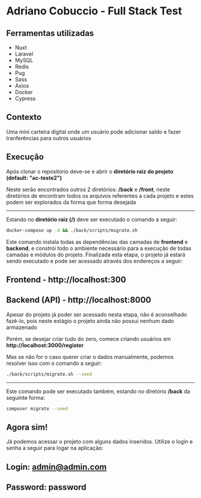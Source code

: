 # Adriano Cobuccio - Full Stack Test

## Ferramentas utilizadas

* Nuxt
* Laravel
* MySQL
* Redis
* Pug
* Sass
* Axios
* Docker
* Cypress

## Contexto

Uma mini carteira digital onde um usuário pode adicionar saldo e fazer tranferências para outros usuários

## Execução

Após clonar o repositório deve-se e abrir o **diretório raiz do projeto (default: "ac-teste2")**

Neste serão encontrados outros 2 diretórios: **/back** e **/front**, neste diretórios de encontram todos os arquivos referentes a cada projeto e estes podem ser explorados da forma que forma desejada

___

Estando no **diretório raiz (/)** deve ser executado o comando a seguir:

```sh
docker-compose up -d && ./back/scripts/migrate.sh
```

Este comando instala todas as dependências das camadas de **frontend** e **backend**, e constrói todo o ambiente necessário para a execução de todas camadas e módulos do projeto. Finalizada esta etapa, o projeto já estará sendo executado e pode ser acessado através dos endereços a seguir:

**Frontend** - http://localhost:300
---
**Backend (API)** - http://localhost:8000
---

Apesar do projeto já poder ser acessado nesta etapa, não é aconselhado fazê-lo, pois neste estágio o projeto ainda não possui nenhum dado armazenado

Porém, se desejar criar tudo do zero, comece criando usuários em **http://localhost:3000/register**

Mas se não for o caso querer criar o dados manualmente, podemos resolver isso com o comando a seguir:

```sh
./back/scripts/migrate.sh --seed
```
___

Este comando pode ser executado também, estando no diretório **/back** da seguinte forma:

```sh
composer migrate --seed
```

Agora sim!
--
Já podemos acessar o projeto com alguns dados inseridos. Utilize o login e senha a seguir para logar na aplicação:

Login: admin@admin.com
--
Password: password
--
